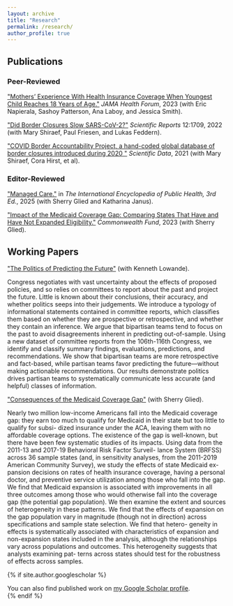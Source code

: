 ```yaml
---
layout: archive
title: "Research"
permalink: /research/
author_profile: true
---
```


## Publications
### Peer-Reviewed
["Mothers’ Experience With Health Insurance Coverage When Youngest Child Reaches 18 Years of Age."](https://jamanetwork.com/journals/jama-health-forum/fullarticle/2801477?utm_campaign=articlePDF&utm_medium=articlePDFlink&utm_source=articlePDF&utm_content=jamahealthforum.2022.5514) _JAMA Health Forum_, 2023 (with Eric Napierala, Sashoy Patterson, Ana Laboy, and Jessica Smith).

["Did Border Closures Slow SARS-CoV-2?"](https://www.nature.com/articles/s41598-022-05482-7) _Scientific Reports_ 12:1709, 2022 (with Mary Shiraef, Paul Friesen, and Lukas Feddern).

["COVID Border Accountability Project, a hand-coded global database of border closures introduced during 2020
"](https://www.nature.com/articles/s41597-021-01031-5) _Scientific Data_, 2021 (with Mary Shiraef, Cora Hirst, et al).

### Editor-Reviewed
["Managed Care."](https://www.sciencedirect.com/science/article/pii/B9780323999670000302) in _The International Encyclopedia of Public Health, 3rd Ed._, 2025 (with Sherry Glied and Katharina Janus).

["Impact of the Medicaid Coverage Gap: Comparing States That Have and Have Not Expanded Eligibility."](https://www.commonwealthfund.org/publications/issue-briefs/2023/sep/impact-medicaid-coverage-gap-comparing-states-have-and-have-not) _Commonwealth Fund_, 2023 (with Sherry Glied).

[]()

## Working Papers
["The Politics of Predicting the Future"](https://lowande.polisci.lsa.umich.edu/future.pdf) (with Kenneth Lowande).

Congress negotiates with vast uncertainty about the effects of proposed policies, and so
relies on committees to report about the past and project the future. Little is known about
their conclusions, their accuracy, and whether politics seeps into their judgements. We
introduce a typology of informational statements contained in committee reports, which
classifies them based on whether they are prospective or retrospective, and whether they
contain an inference. We argue that bipartisan teams tend to focus on the past to avoid
disagreements inherent in predicting out-of-sample. Using a new dataset of committee
reports from the 106th-116th Congress, we identify and classify summary findings, evaluations, predictions, and recommendations. We show that bipartisan teams are more retrospective and fact-based, while partisan teams favor predicting the future—without making actionable recommendations. Our results demonstrate politics drives partisan teams
to systematically communicate less accurate (and helpful) classes of information.

["Consequences of the Medicaid Coverage Gap"](https://www.dropbox.com/scl/fi/hee98sp6pl38qv6xox31u/glied-weiss2024.pdf?rlkey=sahsifw6rnljisc0rv4efdquq&e=1&st=9t3lbad9&dl=0) (with Sherry Glied).

Nearly two million low-income Americans fall into the Medicaid coverage gap: they
earn too much to qualify for Medicaid in their state but too little to qualify for subsi-
dized insurance under the ACA, leaving them with no affordable coverage options.
The existence of the gap is well-known, but there have been few systematic studies of
its impacts. Using data from the 2011-13 and 2017-19 Behavioral Risk Factor Surveil-
lance System (BRFSS) across 36 sample states (and, in sensitivity analyses, from the
2011-2019 American Community Survey), we study the effects of state Medicaid ex-
pansion decisions on rates of health insurance coverage, having a personal doctor,
and preventive service utilization among those who fall into the gap. We find that
Medicaid expansion is associated with improvements in all three outcomes among
those who would otherwise fall into the coverage gap (the potential gap population).
We then examine the extent and sources of heterogeneity in these patterns. We find
that the effects of expansion on the gap population vary in magnitude (though not
in direction) across specifications and sample state selection. We find that hetero-
geneity in effects is systematically associated with characteristics of expansion and
non-expansion states included in the analysis, although the relationships vary across
populations and outcomes. This heterogeneity suggests that analysts examining pat-
terns across states should test for the robustness of effects across samples.

{% if site.author.googlescholar %}
  <div class="wordwrap">You can also find published work on <a href="{{site.author.googlescholar}}">my Google Scholar profile</a>.</div>
{% endif %}


